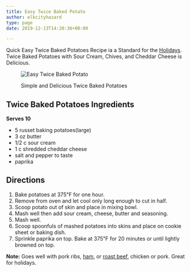 ```yaml
---
title: Easy Twice Baked Potato
author: elkcityhazard
type: page
date: 2019-12-13T14:20:36+00:00

---
```

Quick Easy Twice Baked Potatoes Recipe ia a Standard for the <a href="/wordpress/recipes-for-special-occasions-and-events/" rel="noopener noreferrer" target="_blank">Holidays</a>. Twice Baked Potatoes with Sour Cream, Chives, and Cheddar Cheese is Delicious.<figure>

![Easy Twice Baked Potato][1] <figcaption>Simple and Delicious Twice Baked Potatoes</figcaption></figure> 

## Twice Baked Potatoes Ingredients

**Serves 10**

  * 5 russet baking potatoes(large)
  * 3 oz butter
  * 1/2 c sour cream
  * 1 c shredded cheddar cheese
  * salt and pepper to taste
  * paprika

## Directions

  1. Bake potatoes at 375&#8457; for one hour. 
  2. Remove from oven and let cool only long enough to cut in half.
  3. Scoop potato out of skin and place in mixing bowl. 
  4. Mash well then add sour cream, cheese, butter and seasoning.
  5. Mash well. 
  6. Scoop spoonfuls of mashed potatoes into skins and place on cookie sheet or baking dish. 
  7. Sprinkle paprika on top. Bake at 375&#8457; for 20 minutes or until lightly browned on top.

**Note:** Goes well with pork ribs, <a href="/wordpress/institutional-recipes-for-200/honey-baked-ham-recipe-for-200/" rel="noopener noreferrer" target="_blank">ham</a>, or <a href="/wordpress/beef-dishes/beef-pot-roast-recipe/" rel="noopener noreferrer" target="_blank">roast beef</a>, chicken or pork. Great for holidays.

 [1]: http://www.quick-e-recipes.com/sitebuildercontent/sitebuilderpictures/.pond/IMG_0423_1024.jpg.w300h225.jpg